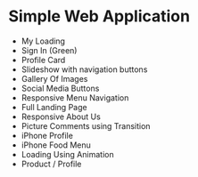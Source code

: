 # Simple Web Application

- My Loading
- Sign In (Green)
- Profile Card
- Slideshow with navigation buttons
- Gallery Of Images
- Social Media Buttons
- Responsive Menu Navigation
- Full Landing Page
- Responsive About Us
- Picture Comments using Transition
- iPhone Profile
- iPhone Food Menu
- Loading Using Animation
- Product / Profile
